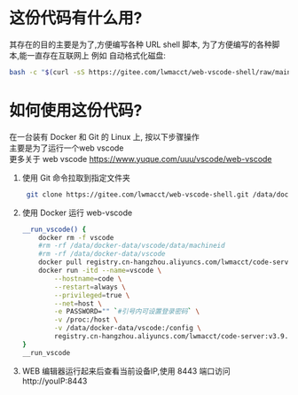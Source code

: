 # 这份代码有什么用?
其存在的目的主要是为了,方便编写各种 URL shell 脚本, 为了方便编写的各种脚本,能一直存在互联网上
例如 自动格式化磁盘: 
```bash
bash -c "$(curl -sS https://gitee.com/lwmacct/web-vscode-shell/raw/main/workspace/shell/centos/disk/init-disk.sh)"
```

# 如何使用这份代码?

在一台装有 Docker 和 Git 的 Linux 上, 按以下步骤操作  
主要是为了运行一个web vscode  
更多关于 web vscode https://www.yuque.com/uuu/vscode/web-vscode

1. 使用 Git 命令拉取到指定文件夹
   ```bash
    git clone https://gitee.com/lwmacct/web-vscode-shell.git /data/docker-data/vscode
   ```
2. 使用 Docker 运行 web-vscode 
    ```bash
    __run_vscode() {
        docker rm -f vscode
        #rm -rf /data/docker-data/vscode/data/machineid
        #rm -rf /data/docker-data/vscode
        docker pull registry.cn-hangzhou.aliyuncs.com/lwmacct/code-server:v3.9.3-ls78-base
        docker run -itd --name=vscode \
            --hostname=code \
            --restart=always \
            --privileged=true \
            --net=host \
            -e PASSWORD="" `#引号内可设置登录密码` \
            -v /proc:/host \
            -v /data/docker-data/vscode:/config \
            registry.cn-hangzhou.aliyuncs.com/lwmacct/code-server:v3.9.3-ls78-base
    }
    __run_vscode
    ```
3. WEB 编辑器运行起来后查看当前设备IP,使用 8443 端口访问 http://youIP:8443




